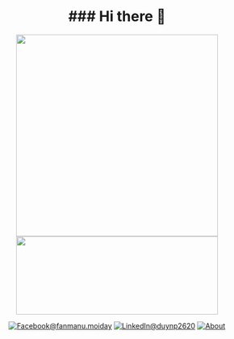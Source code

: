 <h1 align=center>### Hi there 👋</h1>
<p align=center>
  <kbd><img width=400 src="https://github-readme-stats.vercel.app/api?username=exortv123&bg_color=00000000&text_color=58a6ff&hide_border=true&disable_animations=true&include_all_commits=true"><img height=155 width=400 src="https://github-readme-stats.vercel.app/api/top-langs/?username=exortv123&layout=compact&langs_count=10&bg_color=00000000&text_color=58a6ff&hide_border=true&disable_animations=true&card_width=485&line_height=35" /></kbd>
</p>

<p align=center>
<a href="https://facebook.com/fanmanu.moiday"><img src="https://img.shields.io/badge/Facebook--_.svg?style=social&logo=facebook" alt="Facebook@fanmanu.moiday"></a>
<a href="https://www.linkedin.com/in/duynp2620"><img src="https://img.shields.io/badge/LinkedIn--_.svg?style=social&logo=linkedin" alt="LinkedIn@duynp2620"></a>
<a href="https://exortv123.github.io/"><img src="https://img.shields.io/badge/About--_.svg?style=about" alt="About"></a>
</p>
